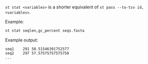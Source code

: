 `st stat <variables>` is a shorter equivalent of `st pass --to-tsv id,<variables>`.

Example:

```bash
st stat seqlen,gc_percent seqs.fasta
```

Example output:

```
seq1	291	50.51546391752577
seq2	297	57.57575757575758
...
```
